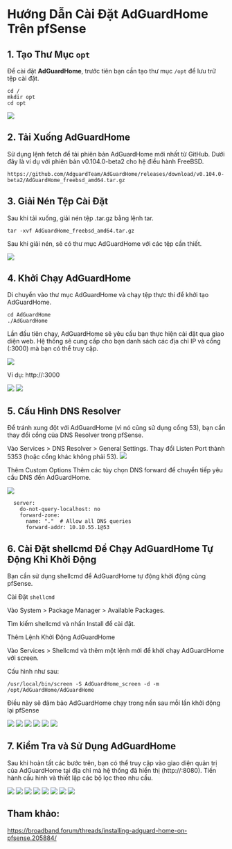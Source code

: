# Hướng Dẫn Cài Đặt AdGuardHome Trên pfSense

## 1. Tạo Thư Mục `opt`
Để cài đặt **AdGuardHome**, trước tiên bạn cần tạo thư mục `/opt` để lưu trữ tệp cài đặt.

    cd /
    mkdir opt
    cd opt

   <img src="pFsenseimages/Screenshot_208.png">

## 2. Tải Xuống AdGuardHome
Sử dụng lệnh fetch để tải phiên bản AdGuardHome mới nhất từ GitHub. Dưới đây là ví dụ với phiên bản v0.104.0-beta2 cho hệ điều hành FreeBSD.

    https://github.com/AdguardTeam/AdGuardHome/releases/download/v0.104.0-beta2/AdGuardHome_freebsd_amd64.tar.gz

## 3. Giải Nén Tệp Cài Đặt
Sau khi tải xuống, giải nén tệp .tar.gz bằng lệnh tar.

    tar -xvf AdGuardHome_freebsd_amd64.tar.gz
Sau khi giải nén, sẽ có thư mục AdGuardHome với các tệp cần thiết.

   <img src="pFsenseimages/Screenshot_208.png">

## 4. Khởi Chạy AdGuardHome
Di chuyển vào thư mục AdGuardHome và chạy tệp thực thi để khởi tạo AdGuardHome.

    cd AdGuardHome
    ./AdGuardHome

Lần đầu tiên chạy, AdGuardHome sẽ yêu cầu bạn thực hiện cài đặt qua giao diện web. Hệ thống sẽ cung cấp cho bạn danh sách các địa chỉ IP và cổng (:3000) mà bạn có thể truy cập.

  <img src="pFsenseimages/Screenshot_209.png">

Ví dụ: http://<pfsense-ip>:3000

   <img src="pFsenseimages/Screenshot_210.png">
   <img src="pFsenseimages/Screenshot_211.png">

## 5. Cấu Hình DNS Resolver
Để tránh xung đột với AdGuardHome (vì nó cũng sử dụng cổng 53), bạn cần thay đổi cổng của DNS Resolver trong pfSense.

Vào Services > DNS Resolver > General Settings.
Thay đổi Listen Port thành 5353 (hoặc cổng khác không phải 53).
   <img src="pFsenseimages/Screenshot_212.png">

Thêm Custom Options
Thêm các tùy chọn DNS forward để chuyển tiếp yêu cầu DNS đến AdGuardHome.

   <img src="pFsenseimages/Screenshot_213.png">

      server:
        do-not-query-localhost: no
        forward-zone:
          name: "."  # Allow all DNS queries
          forward-addr: 10.10.55.1@53

          
## 6. Cài Đặt shellcmd Để Chạy AdGuardHome Tự Động Khi Khởi Động
Bạn cần sử dụng shellcmd để AdGuardHome tự động khởi động cùng pfSense.

Cài Đặt ``shellcmd``

Vào System > Package Manager > Available Packages.

Tìm kiếm shellcmd và nhấn Install để cài đặt.

Thêm Lệnh Khởi Động AdGuardHome

Vào Services > Shellcmd và thêm một lệnh mới để khởi chạy AdGuardHome với screen.


Cấu hình như sau:

    /usr/local/bin/screen -S AdGuardHome_screen -d -m /opt/AdGuardHome/AdGuardHome

Điều này sẽ đảm bảo AdGuardHome chạy trong nền sau mỗi lần khởi động lại pfSense


   <img src="pFsenseimages/Screenshot_214.png">
   <img src="pFsenseimages/Screenshot_215.png">
   <img src="pFsenseimages/Screenshot_216.png">
   <img src="pFsenseimages/Screenshot_217.png">
   <img src="pFsenseimages/Screenshot_218.png">
   <img src="pFsenseimages/Screenshot_219.png">

## 7. Kiểm Tra và Sử Dụng AdGuardHome
Sau khi hoàn tất các bước trên, bạn có thể truy cập vào giao diện quản trị của AdGuardHome tại địa chỉ mà hệ thống đã hiển thị (http://<pfsense-ip>:8080).
Tiến hành cấu hình và thiết lập các bộ lọc theo nhu cầu.

   <img src="pFsenseimages/Screenshot_220.png">
   <img src="pFsenseimages/Screenshot_221.png">
   <img src="pFsenseimages/Screenshot_222.png">
   <img src="pFsenseimages/Screenshot_223.png">
   <img src="pFsenseimages/Screenshot_227.png">
   <img src="pFsenseimages/Screenshot_224.png">
   <img src="pFsenseimages/Screenshot_225.png">
   <img src="pFsenseimages/Screenshot_226.png">

## Tham khảo:
https://broadband.forum/threads/installing-adguard-home-on-pfsense.205884/
